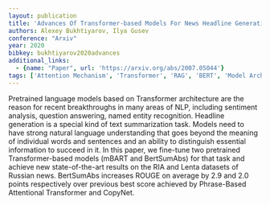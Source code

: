 ```yaml
---
layout: publication
title: 'Advances Of Transformer-based Models For News Headline Generation'
authors: Alexey Bukhtiyarov, Ilya Gusev
conference: "Arxiv"
year: 2020
bibkey: bukhtiyarov2020advances
additional_links:
  - {name: "Paper", url: 'https://arxiv.org/abs/2007.05044'}
tags: ['Attention Mechanism', 'Transformer', 'RAG', 'BERT', 'Model Architecture', 'Applications', 'Pretraining Methods']
---
```

Pretrained language models based on Transformer architecture are the reason
for recent breakthroughs in many areas of NLP, including sentiment analysis,
question answering, named entity recognition. Headline generation is a special
kind of text summarization task. Models need to have strong natural language
understanding that goes beyond the meaning of individual words and sentences
and an ability to distinguish essential information to succeed in it. In this
paper, we fine-tune two pretrained Transformer-based models (mBART and
BertSumAbs) for that task and achieve new state-of-the-art results on the RIA
and Lenta datasets of Russian news. BertSumAbs increases ROUGE on average by
2.9 and 2.0 points respectively over previous best score achieved by
Phrase-Based Attentional Transformer and CopyNet.
